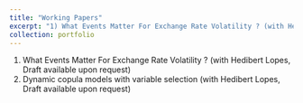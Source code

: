 ```yaml
---
title: "Working Papers"
excerpt: "1) What Events Matter For Exchange Rate Volatility ? (with Hedibert Lopes, Draft available upon request)<br><br> 2) Dynamic copula models with variable selection (with Hedibert Lopes,Draft available upon request)<br><br>"
collection: portfolio
---
```


1) What Events Matter For Exchange Rate Volatility ? (with Hedibert Lopes, Draft available upon request)<br>
2) Dynamic copula models with variable selection (with Hedibert Lopes,  Draft available upon request)<br>
